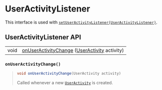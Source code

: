 # UserActivityListener

This interface is used with [`setUserActivityListener(UserActivityListener)`](sentiance.md#setuseractivitylistener).

## UserActivityListener API

|  |  |
| :--- | :--- |
| void | [onUserActivityChange](useractivitylistener.md#onuseractivitychange) \([UserActivity](useractivity.md) activity\) |



### `onUserActivityChange()`

> ```java
> void onUserActivityChange(UserActivity activity)
> ```
>
> Called whenever a new [`UserActivity`](useractivity.md) is created.

